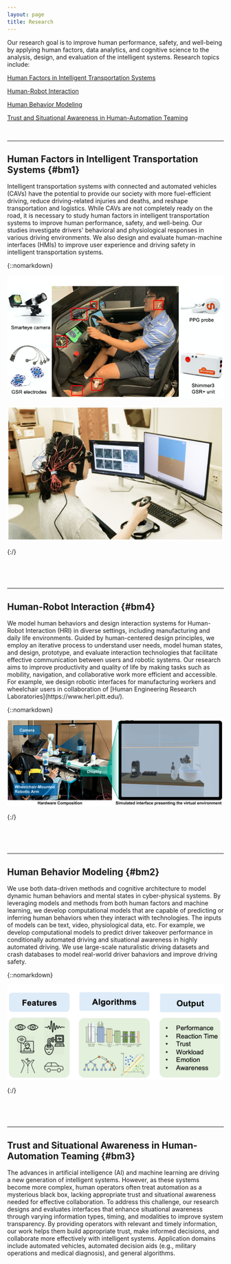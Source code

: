 ```yaml
---
layout: page
title: Research
---
```



Our research goal is to improve human performance, safety, and well-being by applying human factors, data analytics, and cognitive science to the analysis, design, and evaluation of the intelligent systems. Research topics include: 

<a role="button" href="#bm1" class="btn btn-primary btn-md">Human Factors in Intelligent Transportation Systems </a>

<a role="button" href="#bm1" class="btn btn-primary btn-md">Human-Robot Interaction </a>

<a role="button" href="#bm2" class="btn btn-primary btn-md">Human Behavior Modeling </a>

<a role="button" href="#bm3" class="btn btn-primary btn-md">Trust and Situational Awareness in Human-Automation Teaming</a>



<p>&nbsp;</p>

---
## Human Factors in Intelligent Transportation Systems {#bm1}
<p></p>
Intelligent transportation systems with connected and automated vehicles (CAVs) have the potential to provide our society with more fuel-efficient driving, reduce driving-related injuries and deaths, and reshape transportation and logistics. While CAVs are not completely ready on the road, it is necessary to study human factors in intelligent transportation systems to improve human performance, safety, and well-being. Our studies investigate drivers' behavioral and physiological responses in various driving environments. We also design and evaluate human-machine interfaces (HMIs) to improve user experience and driving safety in intelligent transportation systems. 
<!-- While we are a long way from the fully automated vehicles, automated driving features at SAE Level 3, such as the Honda Sensing Elite, are introduced into the market. With conditional or high automation, drivers will no longer be required to actively monitor the driving environment and can potentially engage in non-driving-related tasks. -->

{::nomarkdown}
		<div class="main-topic">
			<div class="right-text">
				<img src="images/Research/Investigation copy.png">
				<p>
<UL>
<!-- <li>Du et al. (2020). Physiological responses to takeover requests in conditionally automated driving. Accident & Analysis Prevention. <a href="http://doi.org/10.1016/j.aap.2020.105804">[PDF]</a> </li>
<li>Du et al. (2020). Examining the effects of emotional valence and arousal on takeover performance in conditionally automated driving. Transportation Research Part C: Emerging Technologies.  <a href="http://doi.org/10.1016/j.trc.2020.01.006">[PDF]</a> </li>
<li>Du et al. (2020). Evaluating Effects of Cognitive Load, Takeover Request Lead Time, and Traffic Density on Drivers' Takeover Performance in Conditionally Automated Driving. Automotive UI 2020.  <a href="http://doi.org/10.1145/3409120.3410666">[PDF]</a>  <a href="https://www.youtube.com/watch?v=F34DHjgcn2I">[Video]</a> </li> -->
<!-- <li>Du et al. (2020). Examining effects of scenario type and vehicle speed on takeover readiness and performance in conditionally automated driving. HFES 2020. <a href="https://doi.org/10.1177/1071181320641482">[PDF]</a>  <a href="https://www.youtube.com/watch?v=Ln4pPmwiI9M">[Video]</a> </li> -->
<!-- </UL> -->
				</p>
			</div>
  			<div class="left-picture">
				<img src="images/Research/drone.png">
			</div>
  </div>

{:/}

<p>&nbsp;</p>
<p>&nbsp;</p>


<!-- {::nomarkdown}
<img src="images/Research/sensors.jpg" class="textwrapper__image">
{:/}
- Du et al. (2020). Physiological responses to takeover requests in conditionally automated driving. Accident & Analysis Prevention. 
- Du et al. (2020). Examining the effects of emotional valence and arousal on takeover performance in conditionally automated driving. Transportation Research Part C: Emerging Technologies. [PDF]
- Du et al. (2020). Evaluating Effects of Cognitive Load, Takeover Request Lead Time, and Traffic Density on Drivers' Takeover Performance in Conditionally Automated Driving. Automotive UI 2020. [PDF] [Video]
- Du et al. (2020). Examining effects of scenario type and vehicle speed on takeover readiness and performance in conditionally automated driving. HFES 2020. [Video]
 -->




---
## Human-Robot Interaction {#bm4}
<p></p>
We model human behaviors and design interaction systems for Human-Robot Interaction (HRI) in diverse settings, including manufacturing and daily life environments. Guided by human-centered design principles, we employ an iterative process to understand user needs, model human states, and design, prototype, and evaluate interaction technologies that facilitate effective communication between users and robotic systems. Our research aims to improve productivity and quality of life by making tasks such as mobility, navigation, and collaborative work more efficient and accessible. For example, we design robotic interfaces for manufacturing workers and wheelchair users in collaboration of [Human Engineering Research Laboratories](https://www.herl.pitt.edu/).



{::nomarkdown}
		<div class="main-topic">
			<div class="right-text">
				<p>
<UL>

</UL>
				</p>
			</div>
  			<div class="left-picture">
				<img src="images/Research/wheelchair-robot.png">
			</div>
  </div>

{:/}

<p>&nbsp;</p>
<p>&nbsp;</p>





---
## Human Behavior Modeling {#bm2}
<p></p>
We use both data-driven methods and cognitive architecture to model dynamic human behaviors and mental states in cyber-physical systems. By leveraging models and methods from both human factors and machine learning, we develop computational models that are capable of predicting or inferring human behaviors when they interact with technologies. The inputs of models can be text, video, physiological data, etc. For example, we develop computational models to predict driver takeover performance in conditionally automated driving and situational awareness in highly automated driving. We use large-scale naturalistic driving datasets and crash databases to model real-world driver bahaviors and improve driving safety. 



{::nomarkdown}
		<div class="main-topic">
			<div class="right-text">
				<p>
<UL>
<!-- <li>Ayoub, J.*, Du, N.*, Yang, X. J., & Zhou, F. (2022). Predicting driver takeover time in conditionally automated driving. IEEE Transactions on Intelligent Transportation Systems. (*Equal contribution). <a href="https://doi.org/10.1109/TITS.2022.3154329">[PDF]</a> </li>
<li>Du, N., Zhou, F., Pulver E., Tilbury, D. M., Robert, L. P., Pradhan, A. K., & Yang, X. J. (2020). Predicting driver takeover performance in  conditionally  automated  driving. Accident & Analysis Prevention. <a href="http://doi.org/10.1016/j.aap.2020.105748">[PDF]</a> </li>
<li>Du, N., Zhou, F., Pulver E., Tilbury, D. M., Robert, L. P., Pradhan, A. K., & Yang, X. J. (2020). Predicting Takeover Performance in Conditionally Automated Driving. CHI 2020. <a href="http://doi.org/10.1145/3334480.3382963">[PDF]</a> </li> -->
</UL>
				</p>
			</div>
  			<div class="left-picture">
				<img src="images/Research/Modeling.jpg">
			</div>
  </div>

{:/}

<p>&nbsp;</p>
<p>&nbsp;</p>




---
## Trust and Situational Awareness in Human-Automation Teaming {#bm3}
<p></p>

The advances in artificial intelligence (AI) and machine learning are driving a new generation of intelligent systems. However, as these systems become more complex, human operators often treat automation as a mysterious black box, lacking appropriate trust and situational awareness needed for effective collaboration. To address this challenge, our research designs and evaluates interfaces that enhance situational awareness through varying information types, timing, and modalities to improve system transparency. By providing operators with relevant and timely information, our work helps them build appropriate trust, make informed decisions, and collaborate more effectively with intelligent systems. Application domains include automated vehicles, automated decision aids (e.g., military operations and medical diagnosis), and general algorithms.


 
<!-- {::nomarkdown}
		<div class="main-topic">
			<div class="right-text">
				<p>
<UL>
<li>Du, N., Robert, L., & Yang, X. J. (2022). A Cross-cultural Investigation of the Effects of Explanations on Drivers’ Trust, Preference, and Anxiety in Highly Automated Vehicles. Transportation Research Record.  <a href="https://doi.org/10.1177/03611981221100528">[PDF]</a> </li>
<li>Du, N., Haspiel, J., Zhang, Q., Tilbury, D., Pradhan, A. K., Yang, X. J., & Robert Jr, L. P. (2019). Look who’s talking now: Implications of AV’s explanations on driver’s trust, AV preference, anxiety and mental workload. Transportation Research Part C.  <a href="http://doi.org/10.1016/j.trc.2019.05.025">[PDF]</a> </li>
<li>Haspiel, J., Du, N., Yang, X. J., Tilbury, D., Pradhan, A., Robert, L. P., (2018). Explanations and Expectations: Trust Building in Automated Vehicles. HRI 2018.  <a href="http://doi.org/10.1145/3173386.3177057">[PDF]</a> </li> 
<li>Zhang, Q., Du, N., Yang, X. J., & Robert, L. (2018). Trust in AVs: The Impact of Expectations and Individual Differences. The Conference on Autonomous Vehicles in Society <a href="https://deepblue.lib.umich.edu/bitstream/handle/2027.42/142567/Zhang%20et%20al.%202018.pdf?sequence=1">[PDF]</a> </li>
</UL>
				</p>
			</div>
  			<div class="left-picture">
				<img src="images/Research/ExplanationsTrust.png">
			</div>
  </div>

{:/}
 -->


<p>&nbsp;</p>
<p>&nbsp;</p>

<!-- 
{::nomarkdown}
		<div class="main-topic">
			<div class="right-text">
				<p>
<UL>
<li>Du, N., Huang, K., Yang, X. J. (2019). Not all information is equal: Effects of disclosing likelihood information on trust, compliance and reliance, and task performance in human-automation teaming. Human Factors. <a href="http://doi.org/10.1177/0018720819862916">[PDF]</a> </li>
<li>Du N., Zhang Q., & Yang, X. J. (2018). Effects of automation reliability and reliability information on trust, dependence and dual-task performance. HFES 2018. <a href="http://doi.org/10.1177/1541931218621041">[PDF]</a> </li>
</UL>
				</p>
			</div>
  			<div class="left-picture">
				<img src="images/Research/SDT0.png">
			</div>
  </div>

{:/}


<p>&nbsp;</p>
<p>&nbsp;</p>


{::nomarkdown}
		<div class="main-topic">
			<div class="right-text">
				<p>
<UL>
<li>Luo, R., Du, N., & Yang, X. J. (2022). Enhancing autonomy transparency: an option-centric rationale approach. International Journal of Human-Computer Interaction. <a href="https://doi.org/10.1080/10447318.2022.2097602">[PDF]</a></li>
</UL>
				</p>
			</div>
  			<div class="left-picture">
				<img src="images/Research/with_exp_new.png">
			</div>
  </div>

{:/}


<p>&nbsp;</p>
<p>&nbsp;</p> -->




<!-- <img src="images/Research/SDT1.png" align="left" width="20%"> -->



<!-- 
## XX
XX.
<a role="button" href="./research_topics/XX" class="btn btn-success btn-sm">More details</a>
 -->

